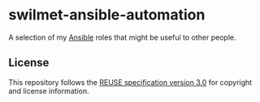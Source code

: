 <!--
SPDX-FileCopyrightText: 2019 Sébastien Wilmet <sebastien.wilmet@gmail.com>
SPDX-License-Identifier: GPL-3.0-or-later
-->

swilmet-ansible-automation
==========================

A selection of my [Ansible](https://www.ansible.com/) roles that might be
useful to other people.

License
-------

This repository follows the
[REUSE specification version 3.0](https://reuse.software/spec/)
for copyright and license information.
